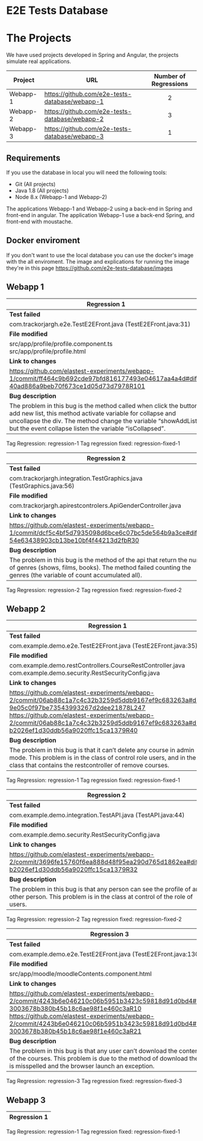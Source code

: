 # E2E Tests Database


# The Projects

We have used projects developed in Spring and Angular, the projects simulate real applications.

| Project  | URL | Number of Regressions |
| -------- | --- | :-------------------: |
| Webapp-1 | https://github.com/e2e-tests-database/webapp-1 | 2 |
| Webapp-2 | https://github.com/e2e-tests-database/webapp-2 | 3 |
| Webapp-3 | https://github.com/e2e-tests-database/webapp-3 | 1 |


## Requirements

If you use the database in local you will need the following tools:

* Git (All projects)
* Java 1.8 (All projects)
* Node 8.x (Webapp-1 and Webapp-2)

The applications Webapp-1 and Webapp-2 using a back-end in Spring and front-end in angular. The application Webapp-1 use a back-end Spring, and front-end with moustache.

## Docker enviroment

If you don't want to use the local database you can use the docker's image with the all enviroment. The image and explications for running the image they're in this page https://github.com/e2e-tests-database/images

## Webapp 1

| Regression 1 |
| ------------ | 
| **Test failed** |
| com.trackorjargh.e2e.TestE2EFront.java (TestE2EFront.java:31) |
| **File modified** |
| src/app/profile/profile.component.ts <br> src/app/profile/profile.html | 
| **Link to changes** |
| https://github.com/elastest-experiments/webapp-1/commit/ff464c9b692cde97bfd816177493e04617aa4a4d#diff-40ad886a9beb70f673ce1d05d73d7978R101 |
| **Bug description**
| The problem in this bug is the method called when click the button add new list, this method activate variable for collapse and uncollapse the div. The method change the variable “showAddList” but the event collapse listen the variable “isCollapsed”. |
    
Tag Regression: regression-1
Tag regression fixed: regression-fixed-1

| Regression 2 |
| ------------ | 
| **Test failed** |
| com.trackorjargh.integration.TestGraphics.java (TestGraphics.java:56) |
| **File modified** |
| com.trackorjargh.apirestcontrolers.ApiGenderController.java |
| **Link to changes** |
| https://github.com/elastest-experiments/webapp-1/commit/dcf5c4bf5d7935098d6bce6c07bc5de564b9a3ce#diff-54e63438903cb13be10bf4f44213d2fbR30 |
| **Bug description** |
| The problem in this bug is the method of the api that return the num of genres (shows, films, books). The method failed counting the genres (the variable of count accumulated all). |  

Tag Regression: regression-2
Tag regression fixed: regression-fixed-2

## Webapp 2

| Regression 1 |
| ------------ | 
| **Test failed** |
| com.example.demo.e2e.TestE2EFront.java (TestE2EFront.java:35) |
| **File modified** |
| com.example.demo.restControllers.CourseRestController.java <br> com.example.demo.security.RestSecurityConfig.java |
| **Link to changes** |
| https://github.com/elastest-experiments/webapp-2/commit/06ab88c1a7c4c32b3259d5ddb9167ef9c683263a#diff-9e05c0f97be73543993267d2dee21878L247 <br> https://github.com/elastest-experiments/webapp-2/commit/06ab88c1a7c4c32b3259d5ddb9167ef9c683263a#diff-b2026ef1d30ddb56a9020ffc15ca1379R40 |
| **Bug description** |
| The problem in this bug is that it can’t delete any course in admin mode. This problem is in the class of control role users, and in the class that contains the restcontroller of remove courses. |

Tag Regression: regression-1
Tag regression fixed: regression-fixed-1


| Regression 2 |
| ------------ |
| **Test failed** |
| com.example.demo.integration.TestAPI.java (TestAPI.java:44) |
| **File modified** |
| com.example.demo.security.RestSecurityConfig.java |
| **Link to changes** |
| https://github.com/elastest-experiments/webapp-2/commit/3696fe15760f6ea888d48f95ea290d765d1862ea#diff-b2026ef1d30ddb56a9020ffc15ca1379R32 |
| **Bug description** |
| The problem in this bug is that any person can see the profile of any other person. This problem is in the class at control of the role of users.

Tag Regression: regression-2
Tag regression fixed: regression-fixed-2

| Regression 3 |
| ------------ |
| **Test failed** |
| com.example.demo.e2e.TestE2EFront.java (TestE2EFront.java:130) |
| **File modified** | 
| src/app/moodle/moodleContents.component.html |
| **Link to changes** |
| https://github.com/elastest-experiments/webapp-2/commit/4243b6e046210c06b5951b3423c59818d91d0bd4#diff-3003678b380b45b18c6ae98f1e460c3aR10 <br> https://github.com/elastest-experiments/webapp-2/commit/4243b6e046210c06b5951b3423c59818d91d0bd4#diff-3003678b380b45b18c6ae98f1e460c3aR21 |
| **Bug description** |
| The problem in this bug is that any user can’t download the contents of the courses. This problem is due to the method of download the pdf is misspelled and the browser launch an exception. |

Tag Regression: regression-3
Tag regression fixed: regression-fixed-3

## Webapp 3

| Regression 1 |
| ------------ | 

Tag Regression: regression-1
Tag regression fixed: regression-fixed-1
